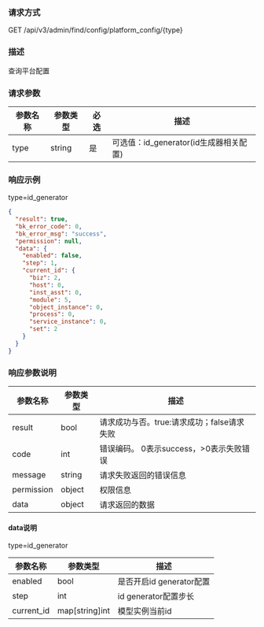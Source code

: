 ### 请求方式

GET /api/v3/admin/find/config/platform_config/{type}

### 描述

查询平台配置

### 请求参数

| 参数名称 | 参数类型   | 必选 | 描述                          |
|------|--------|----|-----------------------------|
| type | string | 是  | 可选值：id_generator(id生成器相关配置) |

### 响应示例
type=id_generator
```json
{
  "result": true,
  "bk_error_code": 0,
  "bk_error_msg": "success",
  "permission": null,
  "data": {
    "enabled": false,
    "step": 1,
    "current_id": {
      "biz": 2,
      "host": 0,
      "inst_asst": 0,
      "module": 5,
      "object_instance": 0,
      "process": 0,
      "service_instance": 0,
      "set": 2
    }
  }
}
```

### 响应参数说明

| 参数名称       | 参数类型   | 描述                         |
|------------|--------|----------------------------|
| result     | bool   | 请求成功与否。true:请求成功；false请求失败 |
| code       | int    | 错误编码。 0表示success，>0表示失败错误  |
| message    | string | 请求失败返回的错误信息                |
| permission | object | 权限信息                       |
| data       | object | 请求返回的数据                    |

#### data说明
type=id_generator

| 参数名称       | 参数类型           | 描述                 |
|------------|----------------|--------------------|
| enabled    | bool           | 是否开启id generator配置 |
| step       | int            | id generator配置步长   |
| current_id | map[string]int | 模型实例当前id           |
